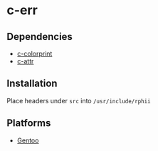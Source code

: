 # c-err

## Dependencies

- [c-colorprint](https://github.com/rphii/c-colorprint)
- [c-attr](https://github.com/rphii/c-attr)

## Installation

Place headers under `src` into `/usr/include/rphii`

## Platforms

- [Gentoo](https://github.com/rphii/gentoo-ebuilds)

